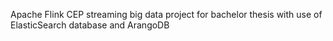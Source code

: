 Apache Flink CEP streaming big data project for bachelor thesis with use of ElasticSearch database and ArangoDB